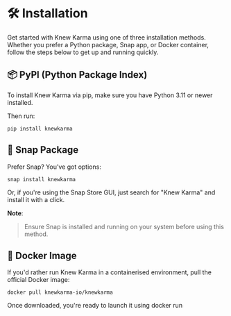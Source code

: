 # 🛠️ Installation

Get started with Knew Karma using one of three installation methods. Whether you prefer a Python package, Snap app, or
Docker container, follow the steps below to get up and running quickly.

## 📦 PyPI (Python Package Index)

To install Knew Karma via pip, make sure you have Python 3.11 or newer installed.

Then run:

```shell
pip install knewkarma
```

## 🧃 Snap Package

Prefer Snap? You’ve got options:

```shell
snap install knewkarma
```

Or, if you're using the Snap Store GUI, just search for "Knew Karma" and install it with a click.

**Note**:
> Ensure Snap is installed and running on your system before using this method.

## 🐳 Docker Image

If you'd rather run Knew Karma in a containerised environment, pull the official Docker image:

```shell
docker pull knewkarma-io/knewkarma
```

Once downloaded, you're ready to launch it using docker run
